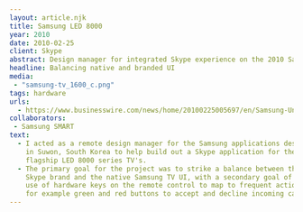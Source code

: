 ```yaml
---
layout: article.njk
title: Samsung LED 8000
year: 2010
date: 2010-02-25
client: Skype
abstract: Design manager for integrated Skype experience on the 2010 Samsung range of smart TV's
headline: Balancing native and branded UI
media: 
 - "samsung-tv_1600_c.png"
tags: hardware
urls:
  - https://www.businesswire.com/news/home/20100225005697/en/Samsung-Unveil-Broadband-HDTVs-Embedded-Skype-Capability
collaborators:
 - Samsung SMART
text:
  - I acted as a remote design manager for the Samsung applications design team 
    in Suwon, South Korea to help build out a Skype application for their 
    flagship LED 8000 series TV's.
  - The primary goal for the project was to strike a balance between the 
    Skype brand and the native Samsung TV UI, with a secondary goal of making 
    use of hardware keys on the remote control to map to frequent actions — 
    for example green and red buttons to accept and decline incoming calls.
---
```

